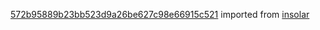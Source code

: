 [572b95889b23bb523d9a26be627c98e66915c521](https://github.com/insolar/insolar/commit/572b95889b23bb523d9a26be627c98e66915c521) imported from [insolar](https://github.com/insolar/insolar)
